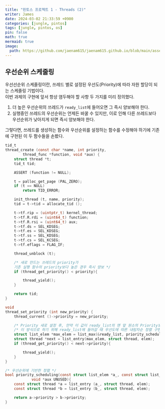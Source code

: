 ```yaml
---
title: "핀토스 프로젝트 1 - Threads (2)"
writer: James
date: 2024-03-02 21:33:59 +0900
categories: [jungle, pintos]
tags: [jungle, pintos, os]
pin: false
math: true
mermaid: true
image:
  path: https://github.com/jaenam615/jaenam615.github.io/blob/main/assets/img/jungle/pintos-kaist-threads.png?raw=true
---
```


## 우선순위 스케줄링

우선선순위 스케줄링이란, 쓰레드 별로 설정된 우선도(Priority)에 따라 자원 할당이 되는 스케줄링 기법이다.  
이번 과제의 구현에 앞서 항상 염두해야 할 사항 두 가지를 미리 정의했다.

1. 더 높은 우선순위의 쓰레드가 `ready_list`에 들어오면 그 즉시 양보해야 한다.
2. 실행중인 쓰레드의 우선순위는 언제든 바꿀 수 있지만, 이로 인해 다른 쓰레드보다 우선순위가 낮아지게 되면 즉시 양보해야 한다.

그렇다면, 쓰레드를 생성하는 함수와 우선순위를 설정하는 함수를 수정해야 하기에 기존에 구현된 이 두 함수들을 손봤다.

```c
tid_t
thread_create (const char *name, int priority,
		thread_func *function, void *aux) {
	struct thread *t;
	tid_t tid;

	ASSERT (function != NULL);

	t = palloc_get_page (PAL_ZERO);
	if (t == NULL)
		return TID_ERROR;

	init_thread (t, name, priority);
	tid = t->tid = allocate_tid ();

	t->tf.rip = (uintptr_t) kernel_thread;
	t->tf.R.rdi = (uint64_t) function;
	t->tf.R.rsi = (uint64_t) aux;
	t->tf.ds = SEL_KDSEG;
	t->tf.es = SEL_KDSEG;
	t->tf.ss = SEL_KDSEG;
	t->tf.cs = SEL_KCSEG;
	t->tf.eflags = FLAG_IF;

	thread_unblock (t);

    /* 새로 만드는 쓰레드의 priority가
    기존 실행 함수의 priority보다 높은 경우 즉시 양보 */
	if (thread_get_priority() < priority){

		thread_yield();
	}

	return tid;
}

void
thread_set_priority (int new_priority) {
	thread_current ()->priority = new_priority;

	/* Priority 새로 설정 후, 만약 이 값이 ready_list의 맨 앞 원소의 Priority보다 낮을 시 양보 */
	/* 이 방식으로 하기 위해 ready_list에 들어갈 때 우선도에 따른 내림차순 정렬 구현 */
	struct list_elem *max_elem = list_max(&ready_list, priority_scheduling, NULL);
	struct thread *next = list_entry(max_elem, struct thread, elem);
	if (thread_get_priority() < next->priority){

		thread_yield();
	}
}

/* 우선순위에 기반한 정렬 */
bool priority_scheduling(const struct list_elem *a_, const struct list_elem *b_,
            void *aux UNUSED){
	const struct thread *a = list_entry (a_, struct thread, elem);
	const struct thread *b = list_entry (b_, struct thread, elem);

	return a->priority > b->priority;
}

```
